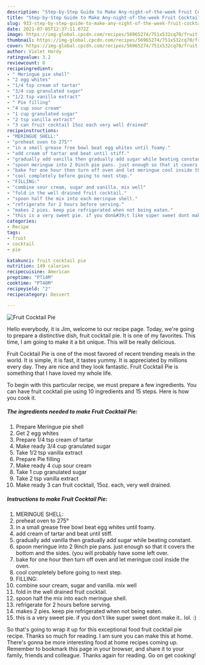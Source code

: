 ```yaml
---
description: "Step-by-Step Guide to Make Any-night-of-the-week Fruit Cocktail Pie"
title: "Step-by-Step Guide to Make Any-night-of-the-week Fruit Cocktail Pie"
slug: 933-step-by-step-guide-to-make-any-night-of-the-week-fruit-cocktail-pie
date: 2021-07-05T12:37:11.072Z
image: https://img-global.cpcdn.com/recipes/56965274/751x532cq70/fruit-cocktail-pie-recipe-main-photo.jpg
thumbnail: https://img-global.cpcdn.com/recipes/56965274/751x532cq70/fruit-cocktail-pie-recipe-main-photo.jpg
cover: https://img-global.cpcdn.com/recipes/56965274/751x532cq70/fruit-cocktail-pie-recipe-main-photo.jpg
author: Violet Hardy
ratingvalue: 3.2
reviewcount: 8
recipeingredient:
- " Meringue pie shell"
- "2 egg whites"
- "1/4 tsp cream of tartar"
- "3/4 cup granulated sugar"
- "1/2 tsp vanilla extract"
- " Pie filling"
- "4 cup sour cream"
- "1 cup granulated sugar"
- "2 tsp vanilla extract"
- "3 can fruit cocktail 15oz each very well drained"
recipeinstructions:
- "MERINGUE SHELL:"
- "preheat oven to 275°"
- "in a small grease free bowl beat egg whites until foamy."
- "add cream of tartar and beat until stiff."
- "gradually add vanilla then gradually add sugar while beating constant."
- "spoon meringue into 2 9inch pie pans. just enough so that it covers the bottom and the sides. (you will probably have some left over."
- "bake for one hour then turn off oven and let meringue cool inside the oven."
- "cool completely before going to next step."
- "FILLING:"
- "combine sour cream, sugar and vanilla. mix well"
- "fold in the well drained fruit cocktail."
- "spoon half the mix into each meringue shell."
- "refrigerate for 2 hours before serving."
- "makes 2 pies. keep pie refrigerated when not being eaten."
- "this is a very sweet pie. if you don&#39;t like super sweet dont make it.. lol. :)"
categories:
- Recipe
tags:
- fruit
- cocktail
- pie

katakunci: fruit cocktail pie 
nutrition: 149 calories
recipecuisine: American
preptime: "PT14M"
cooktime: "PT40M"
recipeyield: "2"
recipecategory: Dessert

---
```



![Fruit Cocktail Pie](https://img-global.cpcdn.com/recipes/56965274/751x532cq70/fruit-cocktail-pie-recipe-main-photo.jpg)

Hello everybody, it is Jim, welcome to our recipe page. Today, we're going to prepare a distinctive dish, fruit cocktail pie. It is one of my favorites. This time, I am going to make it a bit unique. This will be really delicious.



Fruit Cocktail Pie is one of the most favored of recent trending meals in the world. It is simple, it is fast, it tastes yummy. It is appreciated by millions every day. They are nice and they look fantastic. Fruit Cocktail Pie is something that I have loved my whole life.


To begin with this particular recipe, we must prepare a few ingredients. You can have fruit cocktail pie using 10 ingredients and 15 steps. Here is how you cook it.

<!--inarticleads1-->

##### The ingredients needed to make Fruit Cocktail Pie:

1. Prepare  Meringue pie shell
1. Get 2 egg whites
1. Prepare 1/4 tsp cream of tartar
1. Make ready 3/4 cup granulated sugar
1. Take 1/2 tsp vanilla extract
1. Prepare  Pie filling
1. Make ready 4 cup sour cream
1. Take 1 cup granulated sugar
1. Take 2 tsp vanilla extract
1. Make ready 3 can fruit cocktail, 15oz. each, very well drained.




<!--inarticleads2-->

##### Instructions to make Fruit Cocktail Pie:

1. MERINGUE SHELL:
1. preheat oven to 275°
1. in a small grease free bowl beat egg whites until foamy.
1. add cream of tartar and beat until stiff.
1. gradually add vanilla then gradually add sugar while beating constant.
1. spoon meringue into 2 9inch pie pans. just enough so that it covers the bottom and the sides. (you will probably have some left over.
1. bake for one hour then turn off oven and let meringue cool inside the oven.
1. cool completely before going to next step.
1. FILLING:
1. combine sour cream, sugar and vanilla. mix well
1. fold in the well drained fruit cocktail.
1. spoon half the mix into each meringue shell.
1. refrigerate for 2 hours before serving.
1. makes 2 pies. keep pie refrigerated when not being eaten.
1. this is a very sweet pie. if you don&#39;t like super sweet dont make it.. lol. :)




So that's going to wrap it up for this exceptional food fruit cocktail pie recipe. Thanks so much for reading. I am sure you can make this at home. There's gonna be more interesting food at home recipes coming up. Remember to bookmark this page in your browser, and share it to your family, friends and colleague. Thanks again for reading. Go on get cooking!
